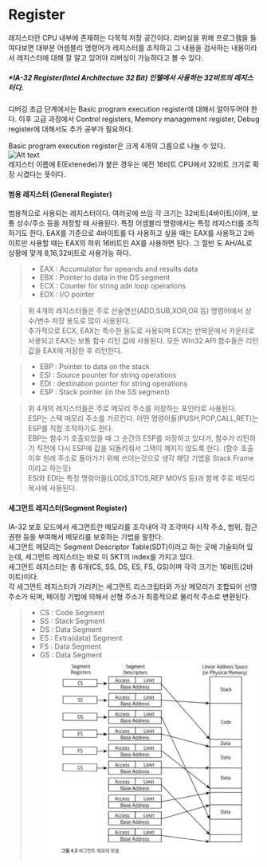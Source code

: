 

# Register
레지스터란 CPU 내부에 존재하는 다목적 저장 공간이다. 리버싱을 위해 프로그램을 들여다보면 대부분 어셈블리 명령어가 레지스터를 조작하고 그 내용을 검사하는 내용이라서 레지스터에 대해 잘 알고 있어야 리버싱이 가능하다고 볼 수 있다.  

##### *IA-32 Register(Intel Architecture 32 Bit)  인텔에서 사용하는 32비트의 레지스터다. 

디버깅 초급 단계에서는 Basic program execution register에 대해서 알아두어야 한다. 이후 고급 과정에서 Control registers, Memory management register, Debug register에 대해서도 추가 공부가 필요하다.  

Basic program execution register은 크게 4개의 그룹으로 나눌 수 있다.  
![Alt text](https://i.imgur.com/2Q293YP.png)  
레지스터 이름에 E(Extenede)가 붙은 경우는 예전 16비트 CPU에서 32비트 크기로 확장 시켰다는 뜻이다.  

#### 범용 레지스터 (General Register)  
범용적으로 사용되는 레지스터이다. 여러곳에 쓰임 각 크기는 32비트(4바이트)이며, 보통 상수/주소 등을 저장할 때 사용된다. 
특정 어셈블리 명령에서는 특정 레지스터를 조작하기도 한다.
EAX를 기준으로 4바이트를 다 사용하고 싶을 때는 EAX를 사용하고 2바이트만 사용할 때는 EAX의 하위 16비트인 AX를 사용하면 된다. 그 절반 도 AH/AL로
상황에 맞게 8,16,32비트로 사용가능 하다.  

> - EAX : Accumulator for opeands and results data
> - EBX : Pointer to data in the DS segment
> - ECX : Counter for string adn loop operations
> - EDX : I/O pointer  

> 위 4개의 레지스터들은 주로 산술연산(ADD,SUB,XOR,OR 등) 명령어에서 상수/변수 저장 용도로 많이 사용된다.  
> 추가적으로 ECX, EAX는 특수한 용도로 사용되며 ECX는 반복문에서 카운터로 사용되고 EAX는 보통 함수 리턴 값에 사용된다. 모든 WIn32 API 함수들은 리턴값을 EAX에 저장한 후 리턴한다.  

> - EBP : Pointer to data on the stack
> - ESI : Source pounter for string operations
> - EDI : destination pointer for string operations
> - ESP : Stack pointer (in the SS segment)

> 위 4개의 레지스터들은 주로 메모리 주소를 저장하는 포인터로 사용된다.  
> ESP는 스택 메모리 주소를 가르킨다. 어떤 명령어들(PUSH,POP,CALL,RET)는 ESP를 직접 조작하기도 한다.  
> EBP는 함수가 호출되었을 때 그 순간의 ESP를 저장하고 있다가, 함수가 리턴하기 직전에 다시 ESP에 값을 되돌려줘서 그택이 꺠지지 않도록 한다. (함수 호출 이후 원래 주소로 돌아가기 위해 쓰이는것으로 생각 해당 기법을 Stack Frame 이라고 하는듯)  
> ESI와 EDI는 특정 명령어들(LODS,STOS,REP MOVS 등)과 함께 주로 메모리 복사에 사용된다.  

#### 세그먼트 레지스터(Segment Register)  
IA-32 보호 모드에서 세그먼트란 메모리를 조각내어 각 조각마다 시작 주소, 범위, 접근 권한 등을 부여해서 메모리를 보호하는 기법을 말한다.  
세그먼트 메모리는 Segment Descriptor Table(SDT)이라고 하는 곳에 기술되어 있는데, 세그먼트 레지스터는 바로 이 SKT의 index를 가지고 있다.  
세그먼트 레지스터는 총 6개(CS, SS, DS, ES, FS, GS)이며 각각 크기는 16비트(2바이트)이다.  
각 세그먼트 레지스터가 가리키는 세그먼트 리스크립터와 가상 메모리가 조합되어 선영주소가 되며, 페이징 기법에 의해서 선형 주소가 최종적으로 물리적 주소로 변환된다. 

> - CS : Code Segment
> - SS : Stack Segment
> - DS : Data Segment
> - ES : Extra(data) Segment
> - FS : Data Segment
> - GS : Data Segment 
![Alt text](segment_register.png)  





